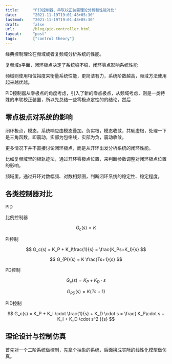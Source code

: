 ```yaml
---
title:      "PID控制器、串联校正装置理论分析和性能对比"
date:       "2021-11-19T19:01:48+05:30"
lastmod:    "2021-11-19T19:01:48+05:30"
draft:      false
url:        /blog/pid-controller.html
layout:     "post"
tags:       ["control theory"]
---
```


经典控制理论在频域或者复频域分析系统的性能。

复频域s平面，闭环极点决定了系统稳不稳，闭环零点影响系统性能

频域则使用相位裕度来衡量系统性能，更简洁有力，系统阶数越高，频域方法使用起来越优越。


PID控制器从零极点的角度考虑，引入了新的零点极点，从频域考虑，则是一类特殊的串联校正装置，所以先总结一些零极点定性的的结论，然后

## 零点极点对系统的影响

闭环极点，模态，系统响应由模态叠加。负实根，模态收敛，共轭虚根，处理一下是三角函数，即震动，实部为包络线，实部为负，震动收敛。

更多情况下并不直接讨论闭环极点，而是从开环出发分析系统的闭环性能。

比如复频域里的根轨迹法，通过开环零极点位置，来判断参数调整对闭环极点位置的影响。

频域里，通过开环对数幅频、对数相频图，判断闭环系统的稳定性、稳定程度。

## 各类控制器对比

PID

比例控制器

$$ G_c(s) = K $$

PI控制

$$ G_c(s) = K_P + K_I\frac{1}{s} = \frac{K_Ps+K_I}{s} $$

$$ G_{PI}(s) = K \frac{Ts+1}{s} $$

PD控制

$$ G_c(s) = K_P + K_D \cdot s $$

$$ G_{PD}(s) = K (Ts+1) $$

PID控制

$$ G_c(s) = K_P + K_I \cdot \frac{1}{s} + K_D \cdot s = \frac{ K_P\cdot s + K_I + K_D \cdot s^2 }{s} $$

## 理论设计与控制仿真

首先对一个二阶系统做控制，先拿个抽象的系统，后面换成实际的线性化模型做仿真。














